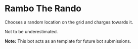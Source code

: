 # Rambo The Rando

Chooses a random location on the grid and charges towards it.

Not to be underestimated.

**Note:** This bot acts as an template for future bot submissions.